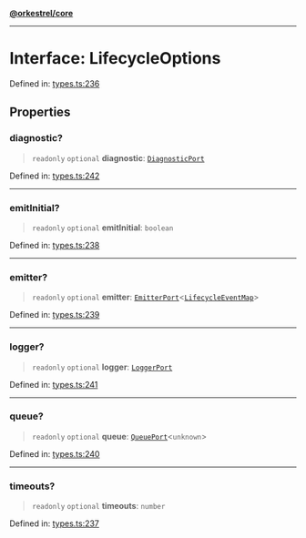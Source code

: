 [**@orkestrel/core**](../index.md)

***

# Interface: LifecycleOptions

Defined in: [types.ts:236](https://github.com/orkestrel/core/blob/36bb4ac962a6eb83d3b3b7e1d15ed7b2fd751427/src/types.ts#L236)

## Properties

### diagnostic?

> `readonly` `optional` **diagnostic**: [`DiagnosticPort`](DiagnosticPort.md)

Defined in: [types.ts:242](https://github.com/orkestrel/core/blob/36bb4ac962a6eb83d3b3b7e1d15ed7b2fd751427/src/types.ts#L242)

***

### emitInitial?

> `readonly` `optional` **emitInitial**: `boolean`

Defined in: [types.ts:238](https://github.com/orkestrel/core/blob/36bb4ac962a6eb83d3b3b7e1d15ed7b2fd751427/src/types.ts#L238)

***

### emitter?

> `readonly` `optional` **emitter**: [`EmitterPort`](EmitterPort.md)\<[`LifecycleEventMap`](../type-aliases/LifecycleEventMap.md)\>

Defined in: [types.ts:239](https://github.com/orkestrel/core/blob/36bb4ac962a6eb83d3b3b7e1d15ed7b2fd751427/src/types.ts#L239)

***

### logger?

> `readonly` `optional` **logger**: [`LoggerPort`](LoggerPort.md)

Defined in: [types.ts:241](https://github.com/orkestrel/core/blob/36bb4ac962a6eb83d3b3b7e1d15ed7b2fd751427/src/types.ts#L241)

***

### queue?

> `readonly` `optional` **queue**: [`QueuePort`](QueuePort.md)\<`unknown`\>

Defined in: [types.ts:240](https://github.com/orkestrel/core/blob/36bb4ac962a6eb83d3b3b7e1d15ed7b2fd751427/src/types.ts#L240)

***

### timeouts?

> `readonly` `optional` **timeouts**: `number`

Defined in: [types.ts:237](https://github.com/orkestrel/core/blob/36bb4ac962a6eb83d3b3b7e1d15ed7b2fd751427/src/types.ts#L237)
